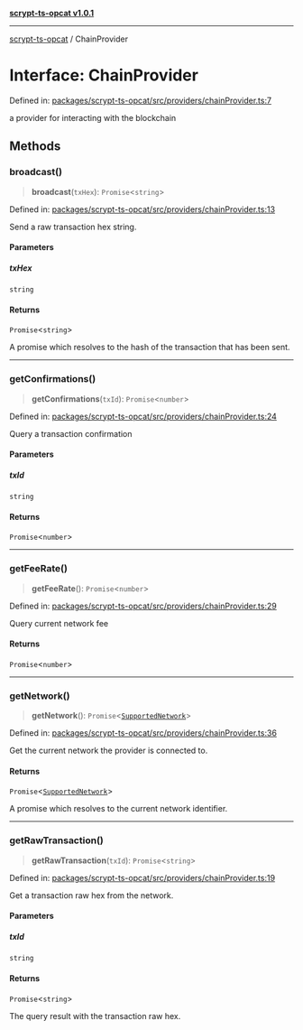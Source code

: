 [**scrypt-ts-opcat v1.0.1**](../README.md)

***

[scrypt-ts-opcat](../README.md) / ChainProvider

# Interface: ChainProvider

Defined in: [packages/scrypt-ts-opcat/src/providers/chainProvider.ts:7](https://github.com/OPCAT-Labs/ts-tools/blob/2cea47af983eceafde930347ac310f78dee140a3/packages/scrypt-ts-opcat/src/providers/chainProvider.ts#L7)

a provider for interacting with the blockchain

## Methods

### broadcast()

> **broadcast**(`txHex`): `Promise`\<`string`\>

Defined in: [packages/scrypt-ts-opcat/src/providers/chainProvider.ts:13](https://github.com/OPCAT-Labs/ts-tools/blob/2cea47af983eceafde930347ac310f78dee140a3/packages/scrypt-ts-opcat/src/providers/chainProvider.ts#L13)

Send a raw transaction hex string.

#### Parameters

##### txHex

`string`

#### Returns

`Promise`\<`string`\>

A promise which resolves to the hash of the transaction that has been sent.

***

### getConfirmations()

> **getConfirmations**(`txId`): `Promise`\<`number`\>

Defined in: [packages/scrypt-ts-opcat/src/providers/chainProvider.ts:24](https://github.com/OPCAT-Labs/ts-tools/blob/2cea47af983eceafde930347ac310f78dee140a3/packages/scrypt-ts-opcat/src/providers/chainProvider.ts#L24)

Query a transaction confirmation

#### Parameters

##### txId

`string`

#### Returns

`Promise`\<`number`\>

***

### getFeeRate()

> **getFeeRate**(): `Promise`\<`number`\>

Defined in: [packages/scrypt-ts-opcat/src/providers/chainProvider.ts:29](https://github.com/OPCAT-Labs/ts-tools/blob/2cea47af983eceafde930347ac310f78dee140a3/packages/scrypt-ts-opcat/src/providers/chainProvider.ts#L29)

Query current network fee

#### Returns

`Promise`\<`number`\>

***

### getNetwork()

> **getNetwork**(): `Promise`\<[`SupportedNetwork`](../type-aliases/SupportedNetwork.md)\>

Defined in: [packages/scrypt-ts-opcat/src/providers/chainProvider.ts:36](https://github.com/OPCAT-Labs/ts-tools/blob/2cea47af983eceafde930347ac310f78dee140a3/packages/scrypt-ts-opcat/src/providers/chainProvider.ts#L36)

Get the current network the provider is connected to.

#### Returns

`Promise`\<[`SupportedNetwork`](../type-aliases/SupportedNetwork.md)\>

A promise which resolves to the current network identifier.

***

### getRawTransaction()

> **getRawTransaction**(`txId`): `Promise`\<`string`\>

Defined in: [packages/scrypt-ts-opcat/src/providers/chainProvider.ts:19](https://github.com/OPCAT-Labs/ts-tools/blob/2cea47af983eceafde930347ac310f78dee140a3/packages/scrypt-ts-opcat/src/providers/chainProvider.ts#L19)

Get a transaction raw hex from the network.

#### Parameters

##### txId

`string`

#### Returns

`Promise`\<`string`\>

The query result with the transaction raw hex.
